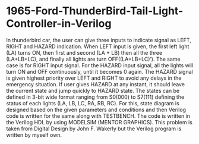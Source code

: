 # 1965-Ford-ThunderBird-Tail-Light-Controller-in-Verilog
In thunderbird car, the user can give three inputs to indicate signal as LEFT, RIGHT and HAZARD
indication. When LEFT input is given, the first left light (LA) turns ON, then first and second (LA + LB) then all the three (LA+LB+LC), and finally all lights are turn OFF((LA+LB+LC)’). The same case is for RIGHT input signal. For the HAZARD input signal, all the lights will turn ON and OFF continuously, until it becomes 0 again. The HAZARD signal is given highest priority over LEFT and RIGHT to avoid any delays in the emergency situation. If user gives HAZARD at any instant, it should leave the current state and jump quickly to HAZARD state.
The states can be defined in 3-bit wide format ranging from S0(000) to S7(111) defining the status of each lights (LA, LB, LC, RA, RB, RC).
For this, state diagram is designed based on the given parameters and conditions and then Verilog code is written for the same along with TESTBENCH.
The code is written in the Verilog HDL by using MODELSIM (MENTOR GRAPHICS).
This problem is taken from Digital Design by John F. Wakerly but the Verilog program is written by myself own.

